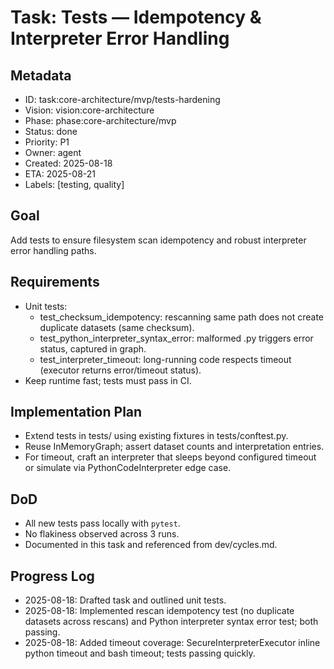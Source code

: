 # Task: Tests — Idempotency & Interpreter Error Handling

## Metadata
- ID: task:core-architecture/mvp/tests-hardening
- Vision: vision:core-architecture
- Phase: phase:core-architecture/mvp
- Status: done
- Priority: P1
- Owner: agent
- Created: 2025-08-18
- ETA: 2025-08-21
- Labels: [testing, quality]

## Goal
Add tests to ensure filesystem scan idempotency and robust interpreter error handling paths.

## Requirements
- Unit tests:
  - test_checksum_idempotency: rescanning same path does not create duplicate datasets (same checksum).
  - test_python_interpreter_syntax_error: malformed .py triggers error status, captured in graph.
  - test_interpreter_timeout: long-running code respects timeout (executor returns error/timeout status).
- Keep runtime fast; tests must pass in CI.

## Implementation Plan
- Extend tests in tests/ using existing fixtures in tests/conftest.py.
- Reuse InMemoryGraph; assert dataset counts and interpretation entries.
- For timeout, craft an interpreter that sleeps beyond configured timeout or simulate via PythonCodeInterpreter edge case.

## DoD
- All new tests pass locally with `pytest`.
- No flakiness observed across 3 runs.
- Documented in this task and referenced from dev/cycles.md.

## Progress Log
- 2025-08-18: Drafted task and outlined unit tests.
- 2025-08-18: Implemented rescan idempotency test (no duplicate datasets across rescans) and Python interpreter syntax error test; both passing.
- 2025-08-18: Added timeout coverage: SecureInterpreterExecutor inline python timeout and bash timeout; tests passing quickly.
